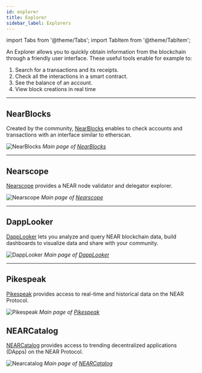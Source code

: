 ```yaml
---
id: explorer
title: Explorer
sidebar_label: Explorers
---
```

import Tabs from '@theme/Tabs';
import TabItem from '@theme/TabItem';

An Explorer allows you to quickly obtain information from the blockchain through a friendly user interface.
These useful tools enable for example to:

1. Search for a transactions and its receipts.
2. Check all the interactions in a smart contract.
3. See the balance of an account.
4. View block creations in real time

---

## NearBlocks

Created by the community, [NearBlocks](https://nearblocks.io/) enables to check accounts and transactions with an interface similar to etherscan.

![NearBlocks](/docs/assets/explorers/nearblocks.png)
*Main page of [NearBlocks](https://nearblocks.io/)*

<hr className="subsection"/>

## Nearscope

[Nearscope](https://nearscope.net/) provides a NEAR node validator and delegator explorer.

![Nearscope](/docs/assets/explorers/nearscope.png)
*Main page of [Nearscope](https://nearscope.net/)*

<hr className="subsection"/>

## DappLooker

[DappLooker](https://dapplooker.com/) lets you analyze and query NEAR blockchain data, build dashboards to visualize data and share with your community.

![DappLooker](/docs/assets/explorers/dapplooker.png)
*Main page of [DappLooker](https://dapplooker.com/)*

<hr className="subsection"/>

## Pikespeak

[Pikespeak](https://pikespeak.ai/) provides access to real-time and historical data on the NEAR Protocol.

![Pikespeak](/docs/assets/explorers/pikespeak.png)
*Main page of [Pikespeak](https://pikespeak.ai/)*

## NEARCatalog

[NEARCatalog](https://dev.near.org/applications) provides access to trending decentralized applications (DApps) on the NEAR Protocol.


![Nearcatalog](/docs/assets/explorers/nearcatalog.png)
*Main page of [NEARCatalog](https://dev.near.org/applications)*
